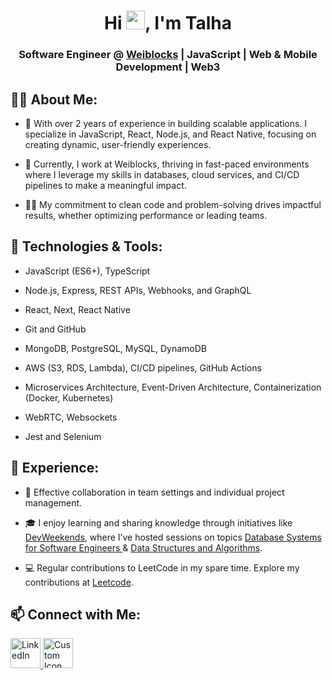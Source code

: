 

<h1 align="center">Hi <img src="https://raw.githubusercontent.com/MartinHeinz/MartinHeinz/master/wave.gif" width="30px">, I'm Talha</h1>
<h3 align="center">Software Engineer @ <a href="https://weiblocks.io/" target="_blank" rel="noopener noreferrer">Weiblocks</a> | JavaScript | Web & Mobile Development | Web3</h3>


## 🙋‍♂️ About Me:

- 🔭 With over 2 years of experience in building scalable applications. I specialize in JavaScript, React, Node.js, and React Native, focusing on creating dynamic, user-friendly experiences.
  
- 🌱 Currently, I work at Weiblocks, thriving in fast-paced environments where I leverage my skills in databases, cloud services, and CI/CD pipelines to make a meaningful impact.

- 👨‍💻 My commitment to clean code and problem-solving drives impactful results, whether optimizing performance or leading teams.

## 🚀 Technologies & Tools:

- JavaScript (ES6+), TypeScript

- Node.js, Express, REST APIs, Webhooks, and GraphQL

- React, Next, React Native

- Git and GitHub

- MongoDB, PostgreSQL, MySQL, DynamoDB

- AWS (S3, RDS, Lambda), CI/CD pipelines, GitHub Actions

- Microservices Architecture, Event-Driven Architecture, Containerization (Docker, Kubernetes)

- WebRTC, Websockets

- Jest and Selenium

## 💼 Experience:

- 🤝 Effective collaboration in team settings and individual project management.
  
- 🎓 I enjoy learning and sharing knowledge through initiatives like [DevWeekends](https://www.linkedin.com/company/dev-weekends/), where I’ve hosted sessions on topics [Database Systems for Software Engineers ](https://youtu.be/ra0WgheIfPg?si=A1gktDKMu8PoAXMo) & [Data Structures and Algorithms](https://youtu.be/ZAPKS2kOj3A?si=bF0Teb8S3igZxcYl).
  
- 💻 Regular contributions to LeetCode in my spare time. Explore my contributions at [Leetcode](https://leetcode.com/Talha_Riaz/).

## 📫 Connect with Me:

<p align="left">
  <a href="https://www.linkedin.com/in/talha-riaz-388691213">
    <img src="https://img.icons8.com/fluent/48/000000/linkedin.png" alt="LinkedIn" width="48" height="48"/>
  </a>
  <a href="https://talha-riaz.netlify.app/">
    <img src="https://img.icons8.com/?size=100&id=63807&format=png&color=000000" alt="Custom Icon" width="48" height="48"/>
  </a>
</p>


